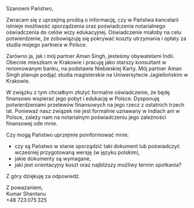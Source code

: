 
Szanowni Państwo,

Zwracam się z uprzejmą prośbą o informację, czy w Państwa kancelarii istnieje możliwość sporządzenia oraz poświadczenia notarialnego oświadczenia do celów wizy edukacyjnej. Oświadczenie miałoby na celu potwierdzenie, że zobowiązuję się pokrywać koszty utrzymania i opłaty za studia mojego partnera w Polsce.

Zarówno ja, jak i mój partner Aman Singh, jesteśmy obywatelami Indii. Obecnie mieszkam w Krakowie i pracuję jako starszy konsultant w renomowanym banku, na podstawie Niebieskiej Karty. Mój partner Aman Singh planuje podjąć studia magisterskie na Uniwersytecie Jagiellońskim w Krakowie.

W związku z tym chciałbym złożyć formalne oświadczenie, że będę finansowo wspierać jego pobyt i edukację w Polsce. Dysponuję potwierdzeniami przelewów finansowych na jego rzecz z ostatnich trzech lat. Ponieważ nasz związek nie jest formalnie uznawany w Indiach ani w Polsce, zależy nam na notarialnym poświadczeniu jego zależności finansowej ode mnie.

Czy mogą Państwo uprzejmie poinformować mnie:
- czy są Państwo w stanie sporządzić taki dokument lub poświadczyć wcześniej przygotowaną wersję (w języku polskim),
- jakie dokumenty są wymagane,
- jaki jest orientacyjny koszt oraz najbliższy możliwy termin spotkania?

Z góry dziękuję za odpowiedź.

Z poważaniem,  
Kumar Shantanu  
+48 723 075 325
